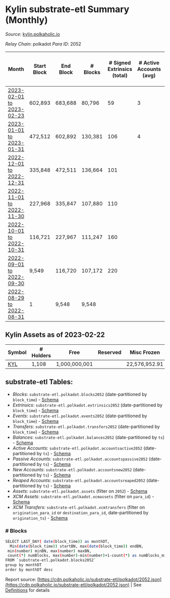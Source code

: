 # Kylin substrate-etl Summary (Monthly)

_Source_: [kylin.polkaholic.io](https://kylin.polkaholic.io)

*Relay Chain*: polkadot
*Para ID*: 2052



| Month | Start Block | End Block | # Blocks | # Signed Extrinsics (total) | # Active Accounts (avg) | # Addresses with Balances (max) | Issues |
| ----- | ----------- | --------- | -------- | --------------------------- | ----------------------- | ------------------------------- | ------ |
| [2023-02-01 to 2023-02-23](/polkadot/2052-kylin/2023-02-28.md) | 602,893 | 683,688 | 80,796 | 59 | 3 | 1,108 | -   |   
| [2023-01-01 to 2023-01-31](/polkadot/2052-kylin/2023-01-31.md) | 472,512 | 602,892 | 130,381 | 106 | 4 | 1,108 | -   |   
| [2022-12-01 to 2022-12-31](/polkadot/2052-kylin/2022-12-31.md) | 335,848 | 472,511 | 136,664 | 101 |  | 1,106 | -   |   
| [2022-11-01 to 2022-11-30](/polkadot/2052-kylin/2022-11-30.md) | 227,968 | 335,847 | 107,880 | 110 |  | 1,105 | -   |   
| [2022-10-01 to 2022-10-31](/polkadot/2052-kylin/2022-10-31.md) | 116,721 | 227,967 | 111,247 | 160 |  | 1,104 | -   |   
| [2022-09-01 to 2022-09-30](/polkadot/2052-kylin/2022-09-30.md) | 9,549 | 116,720 | 107,172 | 220 |  | 1,067 | -   |   
| [2022-08-29 to 2022-08-31](/polkadot/2052-kylin/2022-08-31.md) | 1 | 9,548 | 9,548 |  |  | 3 | -   |   

## Kylin Assets as of 2023-02-22



| Symbol | # Holders | Free | Reserved | Misc Frozen | Frozen | Price | AssetID | 
| ----- | --------- | ---- | -------- | ----------- | ------ | ----- | --- |
| [KYL](/polkadot/assets/KYL) | 1,108 | 1,000,000,001  |   | 22,576,952.91   |   |  |   `{"Token":"KYL"}` | 

## substrate-etl Tables:

* _Blocks_: `substrate-etl.polkadot.blocks2052` (date-partitioned by `block_time`) - [Schema](/schema/balances.json)
* _Extrinsics_: `substrate-etl.polkadot.extrinsics2052` (date-partitioned by `block_time`) - [Schema](/schema/extrinsics.json)
* _Events_: `substrate-etl.polkadot.events2052` (date-partitioned by `block_time`) - [Schema](/schema/events.json)
* _Transfers_: `substrate-etl.polkadot.transfers2052` (date-partitioned by `block_time`) - [Schema](/schema/transfers.json)
* _Balances_: `substrate-etl.polkadot.balances2052` (date-partitioned by `ts`) - [Schema](/schema/balances.json)
* _Active Accounts_: `substrate-etl.polkadot.accountsactive2052` (date-partitioned by `ts`) - [Schema](/schema/accountsactive.json)
* _Passive Accounts_: `substrate-etl.polkadot.accountspassive2052` (date-partitioned by `ts`) - [Schema](/schema/accountspassive.json)
* _New Accounts_: `substrate-etl.polkadot.accountsnew2052` (date-partitioned by `ts`)  - [Schema](/schema/accountsnew.json)
* _Reaped Accounts_: `substrate-etl.polkadot.accountsreaped2052` (date-partitioned by `ts`) - [Schema](/schema/accountsreaped.json)
* _Assets_: `substrate-etl.polkadot.assets` (filter on `2052`) - [Schema](/schema/assets.json)
* _XCM Assets_: `substrate-etl.polkadot.xcmassets` (filter on `para_id`) - [Schema](/schema/xcmassets.json)
* _XCM Transfers_: `substrate-etl.polkadot.xcmtransfers` (filter on `origination_para_id` or `destination_para_id`, date-partitioned by `origination_ts`) - [Schema](/schema/xcmtransfers.json)

### # Blocks
```bash
SELECT LAST_DAY( date(block_time)) as monthDT,
  Min(date(block_time)) startBN, max(date(block_time)) endBN, 
 min(number) minBN, max(number) maxBN, 
 count(*) numBlocks, max(number)-min(number)+1-count(*) as numBlocks_missing 
FROM `substrate-etl.polkadot.blocks2052` 
group by monthDT 
order by monthDT desc
```


Report source: [https://cdn.polkaholic.io/substrate-etl/polkadot/2052.json](https://cdn.polkaholic.io/substrate-etl/polkadot/2052.json) | See [Definitions](/DEFINITIONS.md) for details
